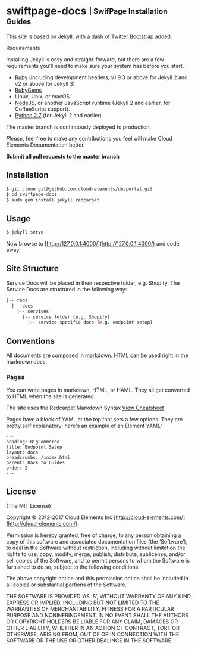 # swiftpage-docs <sub><sup>| SwifPage Installation Guides</sup></sub>

This site is based on [Jekyll](http://jekyllrb.com/), with a dash of [Twitter Bootstrap](http://themes.getbootstrap.com/products/dashboard) added.

Requirements

Installing Jekyll is easy and straight-forward, but there are a few requirements you’ll need to make sure your system has before you start.

* [Ruby](https://www.ruby-lang.org/en/downloads/) (including development headers, v1.9.3 or above for Jekyll 2 and v2 or above for Jekyll 3)
* [RubyGems](https://rubygems.org/pages/download)
* Linux, Unix, or macOS
* [NodeJS](https://nodejs.org/), or another JavaScript runtime (Jekyll 2 and earlier, for CoffeeScript support).
* [Python 2.7](https://www.python.org/downloads/) (for Jekyll 2 and earlier)

The master branch is continuously deployed to production.

_Please_, feel free to make any contributions you feel will make Cloud Elements Documentation better.

**Submit all pull requests to the master branch**

## Installation

```bash
$ git clone git@github.com:cloud-elements/devportal.git
$ cd swiftpage-docs
$ sudo gem install jekyll redcarpet
```

## Usage

```bash
$ jekyll serve
```

Now browse to [http://127.0.0.1:4000/](http://127.0.0.1:4000/) and code away!

## Site Structure

Service Docs will be placed in their respective folder, e.g. Shopify.
The Service Docs are structured in the following way:

```bash
|-- root
  |-- docs
    |-- services
      |-- service folder (e.g. Shopify)
        |-- service specific docs (e.g. endpoint setup)
```
## Conventions

All documents are composed in markdown.  HTML can be used right in the markdown docs.

### Pages

You can write pages in markdown, HTML, or HAML. They all get converted to HTML when the site is generated.

The site uses the Redcarpet Markdown Syntax
[View Cheatsheet](https://caleorourke.gitbooks.io/redcarpet-syntax/content/cheatsheet/index.html)

Pages have a block of YAML at the top that sets a few options. They are pretty self explanatory; here's an example of an Element YAML:

```
---
heading: BigCommerce
title: Endpoint Setup
layout: docs
breadcrumbs: /index.html
parent: Back to Guides
order: 2
---
```

## License
(The MIT License)

Copyright © 2012-2017 Cloud Elements Inc [http://cloud-elements.com/](http://cloud-elements.com/).

Permission is hereby granted, free of charge, to any person obtaining a copy of this software and associated documentation files (the ‘Software’), to deal in the Software without restriction, including without limitation the rights to use, copy, modify, merge, publish, distribute, sublicense, and/or sell copies of the Software, and to permit persons to whom the Software is furnished to do so, subject to the following conditions:

The above copyright notice and this permission notice shall be included in all copies or substantial portions of the Software.

THE SOFTWARE IS PROVIDED ‘AS IS’, WITHOUT WARRANTY OF ANY KIND, EXPRESS OR IMPLIED, INCLUDING BUT NOT LIMITED TO THE WARRANTIES OF MERCHANTABILITY, FITNESS FOR A PARTICULAR PURPOSE AND NONINFRINGEMENT. IN NO EVENT SHALL THE AUTHORS OR COPYRIGHT HOLDERS BE LIABLE FOR ANY CLAIM, DAMAGES OR OTHER LIABILITY, WHETHER IN AN ACTION OF CONTRACT, TORT OR OTHERWISE, ARISING FROM, OUT OF OR IN CONNECTION WITH THE SOFTWARE OR THE USE OR OTHER DEALINGS IN THE SOFTWARE.
